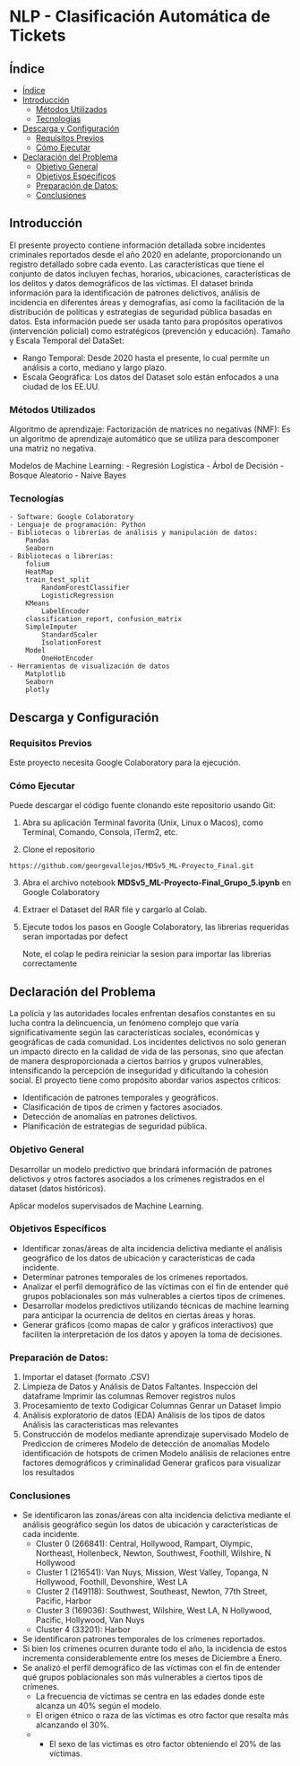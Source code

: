 # NLP - Clasificación Automática de Tickets

## Índice

- [Índice](#índice)
- [Introducción](#introducción) 
  - [Métodos Utilizados](#métodos-utilizados)
  - [Tecnologías](#tecnologías)
- [Descarga y Configuración](#descarga-y-configuración)
  - [Requisitos Previos](#requisitos-previos)
  - [Cómo Ejecutar](#cómo-ejecutar)
- [Declaración del Problema](#declaración-del-problema)
  - [Objetivo General](#objetivo_general)
  - [Objetivos Especificos](#objetivos_especificos)
  - [Preparación de Datos:](#preparación-de-datos)
  - [Conclusiones](#conclusiones)

## Introducción

El presente proyecto contiene información detallada sobre incidentes criminales reportados desde el año 2020 en adelante, proporcionando un registro detallado sobre cada evento. Las características que tiene el conjunto de datos incluyen fechas, horarios, ubicaciones, características de los delitos y datos demográficos de las víctimas. El dataset brinda información para la identificación de patrones delictivos, análisis de incidencia en diferentes áreas y demografías, así como la facilitación de la distribución de políticas y estrategias de seguridad pública basadas en datos. Esta información puede ser usada tanto para propósitos operativos (intervención policial) como estratégicos (prevención y educación).
Tamaño y Escala Temporal del DataSet:
- Rango Temporal: Desde 2020 hasta el presente, lo cual permite un análisis a corto, mediano y largo plazo.
- Escala Geográfica: Los datos del Dataset solo están enfocados a una ciudad de los EE.UU. 

### Métodos Utilizados

Algoritmo de aprendizaje:
	Factorización de matrices no negativas (NMF): Es un algoritmo de aprendizaje automático que se utiliza para descomponer una matriz no negativa.

Modelos de Machine Learning:
	- Regresión Logística
	- Árbol de Decisión
	- Bosque Aleatorio
	- Naive Bayes

### Tecnologías
	- Software: Google Colaboratory
	- Lenguaje de programación: Python
	- Bibliotecas o librerías de análisis y manipulación de datos:
		Pandas
		Seaborn
	- Bibliotecas o librerías:
 		folium
		HeatMap
  		train_test_split
    		RandomForestClassifier
      		LogisticRegression
		KMeans
      		LabelEncoder
		classification_report, confusion_matrix
  		SimpleImputer
    		StandardScaler
      		IsolationForest
		Model  		
    		OneHotEncoder
	- Herramientas de visualización de datos
		Matplotlib
		Seaborn
		plotly

## Descarga y Configuración
### Requisitos Previos

Este proyecto necesita Google Colaboratory para la ejecución.

### Cómo Ejecutar

Puede descargar el código fuente clonando este repositorio usando Git:

1. Abra su aplicación Terminal favorita (Unix, Linux o Macos), como Terminal, Comando, Consola, iTerm2, etc.

2. Clone el repositorio

```
https://github.com/georgevallejos/MDSv5_ML-Proyecto_Final.git
```

3. Abra el archivo notebook **MDSv5_ML-Proyecto-Final_Grupo_5.ipynb** en Google Colaboratory

4. Extraer el Dataset del RAR file y cargarlo al Colab.

5. Ejecute todos los pasos en Google Colaboratory, las librerias requeridas seran importadas por defect

   Note, el colap le pedira reiniciar la sesion para importar las librerias correctamente
   


## Declaración del Problema

La policía y las autoridades locales enfrentan desafíos constantes en su lucha contra la delincuencia, un fenómeno complejo que varía significativamente según las características sociales, económicas y geográficas de cada comunidad. Los incidentes delictivos no solo generan un impacto directo en la calidad de vida de las personas, sino que afectan de manera desproporcionada a ciertos barrios y grupos vulnerables, intensificando la percepción de inseguridad y dificultando la cohesión social.
El proyecto tiene como propósito abordar varios aspectos críticos:
 - Identificación de patrones temporales y geográficos.
 - Clasificación de tipos de crimen y factores asociados.
 - Detección de anomalías en patrones delictivos.
 - Planificación de estrategias de seguridad pública.


### Objetivo General

Desarrollar un modelo predictivo que brindará información de patrones delictivos y otros factores asociados a los crímenes registrados en el dataset (datos históricos). 

Aplicar modelos supervisados de Machine Learning.

### Objetivos Específicos
 - Identificar zonas/áreas de alta incidencia delictiva mediante el análisis geográfico de los datos de ubicación y características de cada incidente.
 - Determinar patrones temporales de los crímenes reportados.
 - Analizar el perfil demográfico de las víctimas con el fin de entender qué grupos poblacionales son más vulnerables a ciertos tipos de crímenes.
 - Desarrollar modelos predictivos utilizando técnicas de machine learning para anticipar la ocurrencia de delitos en ciertas áreas y horas.
 - Generar gráficos (como mapas de calor y gráficos interactivos) que faciliten la interpretación de los datos y apoyen la toma de decisiones.


### Preparación de Datos:

1. Importar el dataset (formato .CSV)
2. Limpieza de Datos y Análisis de Datos Faltantes.
   Inspección del dataframe
   Imprimir las columnas
   Remover registros nulos
4. Procesamiento de texto
   Codigicar Columnas
   Genrar un Dataset limpio 
6. Análisis exploratorio de datos (EDA)
   Análisis de los tipos de datos
   Análisis las caracteristicas mas relevantes
9. Construcción de modelos mediante aprendizaje supervisado
   Modelo de Prediccion de crimeres
   Modelo de detección de anomalías
   Modelo identificación de hotspots de crimen
   Modelo análisis de relaciones entre factores demográficos y criminalidad
   Generar graficos para visualizar los resultados

### Conclusiones
- Se identificaron las zonas/áreas con alta incidencia delictiva mediante el análisis geográfico según los datos de ubicación y características de cada incidente.
  - Cluster 0 (266841): Central, Hollywood, Rampart, Olympic, Northeast, Hollenbeck, Newton, Southwest, Foothill, Wilshire, N Hollywood
  - Cluster 1 (216541): Van Nuys, Mission, West Valley, Topanga, N Hollywood, Foothill, Devonshire, West LA
  - Cluster 2 (149118): Southwest, Southeast, Newton, 77th Street, Pacific, Harbor
  - Cluster 3 (169036): Southwest, Wilshire, West LA, N Hollywood, Pacific, Hollywood, Van Nuys
  - Cluster 4 (33201): Harbor
- Se identificaron patrones temporales de los crímenes reportados.
- Si bien los crímenes ocurren durante todo el año, la incidencia de estos incrementa considerablemente entre los meses de Diciembre a Enero.
- Se analizó el perfil demográfico de las víctimas con el fin de entender qué grupos poblacionales son más vulnerables a ciertos tipos de crímenes.
  - La frecuencia de víctimas se centra en las edades donde este alcanza un 40% según el modelo.
  - El origen étnico o raza de las víctimas es otro factor que resalta más alcanzando el 30%.
  -   - El sexo de las victimas es otro factor obteniendo el 20% de las víctimas.


